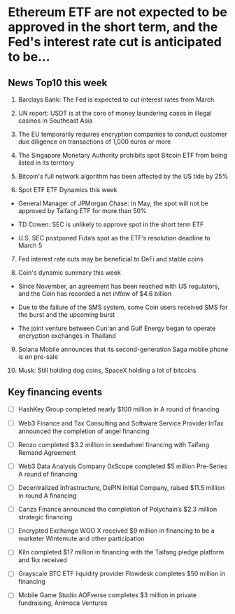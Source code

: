#  Ethereum ETF are not expected to be approved in the short term, and the Fed's interest rate cut is anticipated to be...  

## News Top10 this week

1. Barclays Bank: The Fed is expected to cut interest rates from March

2. UN report: USDT is at the core of money laundering cases in illegal casinos in Southeast Asia

3. The EU temporarily requires encryption companies to conduct customer due diligence on transactions of 1,000 euros or more

4. The Singapore Monetary Authority prohibits spot Bitcoin ETF from being listed in its territory

5. Bitcoin's full network algorithm has been affected by the US tide by 25%

6. Spot ETF ETF Dynamics this week

- General Manager of JPMorgan Chase: In May, the spot will not be approved by Taifang ETF for more than 50%

- TD Cowen: SEC is unlikely to approve spot in the short term ETF

- U.S. SEC postponed Futa’s spot as the ETF’s resolution deadline to March 5

7. Fed interest rate cuts may be beneficial to DeFi and stable coins

8. Coin's dynamic summary this week

- Since November, an agreement has been reached with US regulators, and the Coin has recorded a net inflow of $4.6 billion

- Due to the failure of the SMS system, some Coin users received SMS for the burst and the upcoming burst

- The joint venture between Cun'an and Gulf Energy began to operate encryption exchanges in Thailand

9. Solana Mobile announces that its second-generation Saga mobile phone is on pre-sale

10. Musk: Still holding dog coins, SpaceX holding a lot of bitcoins


## Key financing events

- [ ] HashKey Group completed nearly $100 million in A round of financing
- [ ] Web3 Finance and Tax Consulting and Software Service Provider InTax announced the completion of angel financing
- [ ] Renzo completed $3.2 million in seedwheel financing with Taifang Remand Agreement
- [ ] Web3 Data Analysis Company 0xScope completed $5 million Pre-Series A round of financing
- [ ] Decentralized Infrastructure, DePIN Initial Company, raised $11.5 million in round A financing
- [ ] Canza Finance announced the completion of Polychain’s $2.3 million strategic financing
- [ ] Encrypted Exchange WOO X received $9 million in financing to be a marketer Wintemute and other participation
- [ ] Kiln completed $17 million in financing with the Taifang pledge platform and 1kx received
- [ ] Grayscale BTC ETF liquidity provider Flowdesk completes $50 million in financing
- [ ] Mobile Game Studio AOFverse completes $3 million in private fundraising, Animoca Ventures

